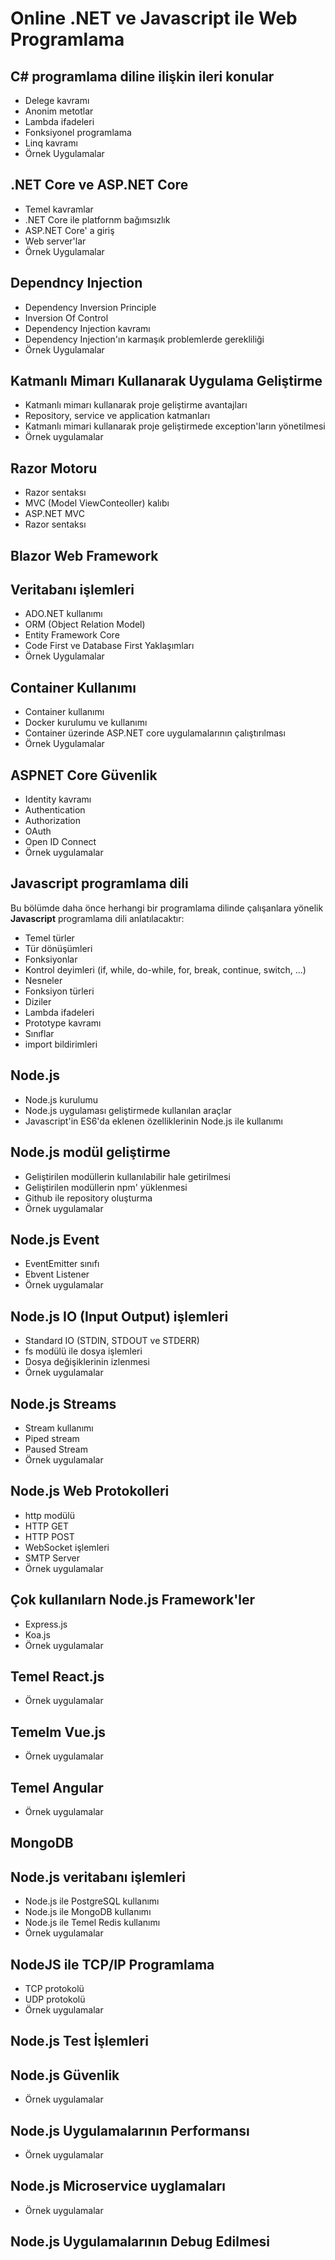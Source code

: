 # Online .NET ve Javascript ile Web Programlama

## C# programlama diline ilişkin ileri konular
+ Delege kavramı
+ Anonim metotlar
+ Lambda ifadeleri
+ Fonksiyonel programlama
+ Linq kavramı
+ Örnek Uygulamalar

## .NET Core ve ASP.NET Core
+ Temel kavramlar
+ .NET Core ile platfornm bağımsızlık
+ ASP.NET Core' a giriş
+ Web server'lar
+ Örnek Uygulamalar

## Dependncy Injection
+ Dependency Inversion Principle
+ Inversion Of Control
+ Dependency Injection kavramı
+ Dependency Injection'ın karmaşık problemlerde gerekliliği
+ Örnek Uygulamalar

## Katmanlı Mimarı Kullanarak Uygulama Geliştirme
+ Katmanlı mimarı kullanarak proje geliştirme avantajları
+ Repository, service ve application katmanları
+ Katmanlı mimari kullanarak proje geliştirmede exception'ların yönetilmesi
+ Örnek uygulamalar

## Razor Motoru
+ Razor sentaksı
+ MVC (Model ViewConteoller) kalıbı 
+ ASP.NET MVC
+ Razor sentaksı

## Blazor Web Framework

## Veritabanı işlemleri
+ ADO.NET kullanımı
+ ORM (Object Relation Model)
+ Entity Framework Core
+ Code First ve Database First Yaklaşımları
+ Örnek Uygulamalar

## Container Kullanımı
+ Container kullanımı
+ Docker kurulumu ve kullanımı
+ Container üzerinde ASP.NET core uygulamalarının çalıştırılması
+ Örnek Uygulamalar

## ASPNET Core Güvenlik
+ Identity kavramı
+ Authentication
+ Authorization
+ OAuth
+ Open ID Connect
+ Örnek uygulamalar


## Javascript programlama dili
Bu bölümde daha önce herhangi bir programlama dilinde çalışanlara yönelik __Javascript__ programlama dili anlatılacaktır:
+ Temel türler
+ Tür dönüşümleri
+ Fonksiyonlar
+ Kontrol deyimleri (if, while, do-while, for, break, continue, switch, ...)
+ Nesneler
+ Fonksiyon türleri
+ Diziler
+ Lambda ifadeleri
+ Prototype kavramı
+ Sınıflar
+ import bildirimleri

## Node.js
+ Node.js kurulumu 
+ Node.js uygulaması geliştirmede kullanılan araçlar
+ Javascript'in ES6'da eklenen özelliklerinin Node.js ile kullanımı

## Node.js modül geliştirme
+ Geliştirilen modüllerin kullanılabilir hale getirilmesi
+ Geliştirilen modüllerin npm' yüklenmesi
+ Github ile repository oluşturma
+ Örnek uygulamalar

## Node.js Event
+ EventEmitter sınıfı
+ Ebvent Listener
+ Örnek uygulamalar

## Node.js IO (Input Output) işlemleri
+ Standard IO (STDIN, STDOUT ve STDERR)
+ fs modülü ile dosya işlemleri
+ Dosya değişiklerinin izlenmesi
+ Örnek uygulamalar

## Node.js Streams
+ Stream kullanımı
+ Piped stream
+ Paused Stream
+ Örnek uygulamalar

## Node.js Web Protokolleri
+ http modülü
+ HTTP GET 
+ HTTP POST
+ WebSocket işlemleri
+ SMTP Server
+ Örnek uygulamalar


## Çok kullanılarn Node.js Framework'ler
+ Express.js
+ Koa.js
+ Örnek uygulamalar

## Temel React.js
+ Örnek uygulamalar

## Temelm Vue.js
+ Örnek uygulamalar

## Temel Angular
+ Örnek uygulamalar

## MongoDB


## Node.js veritabanı işlemleri
+ Node.js ile PostgreSQL kullanımı
+ Node.js ile MongoDB kullanımı
+ Node.js ile Temel Redis kullanımı
+ Örnek uygulamalar

## NodeJS ile TCP/IP Programlama
+ TCP protokolü
+ UDP protokolü
+ Örnek uygulamalar

## Node.js Test İşlemleri


## Node.js Güvenlik
+ Örnek uygulamalar

## Node.js Uygulamalarının Performansı

+ Örnek uygulamalar


## Node.js Microservice uyglamaları
+ Örnek uygulamalar

## Node.js Uygulamalarının Debug Edilmesi





